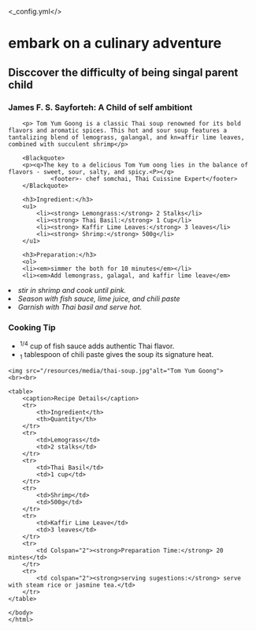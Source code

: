 <theme><_config.yml</>
<html lang="en">
<head>
    <title>Bio History of James F. S. Sayforteh</title>
    <meta name ="description" content ="embark on a culinary adventure with a pain from a woman of self supporter on for her child."> 
    <meta Charset="UTF-8">
    </head>
    <body>
        <h1> embark on a culinary adventure</h1>
        <h2> Disccover the difficulty of being singal parent child</h2>
        <h3> James F. S. Sayforteh: A Child of self ambitiont</h3>
        
        <p> Tom Yum Goong is a classic Thai soup renowned for its bold flavors and aromatic spices. This hot and sour soup features a tantalizing blend of lemograss, galangal, and kn=affir lime leaves, combined with succulent shrimp</p>
        
        <Blackquote> 
        <p><q>The key to a delicious Tom Yum oong lies in the balance of flavors - sweet, sour, salty, and spicy.<P></q>
                <footer>- chef somchai, Thai Cuissine Expert</footer>
        </Blackquote>
        
        <h3>Ingredient:</h3>
        <u1>
            <li><strong> Lemongrass:</strong> 2 Stalks</li>
            <li><strong> Thai Basil:</strong> 1 Cup</li>
            <li><strong> Kaffir Lime Leaves:</strong> 3 leaves</li>
            <li><strong> Shrimp:</strong> 500g</li>
        </u1>
        
        <h3>Preparation:</h3>
        <ol>
        <li><em>simmer the both for 10 minutes</em></li>
        <li><em>Add lemongrass, galagal, and kaffir lime leave</em>
</li>
        <li><em>stir in shrimp and cook until pink. </em></li>
        <li><em>Season with fish sauce, lime juice, and chili paste</em></li>
        <li><em>Garnish with Thai basil and serve hot.</em></li>
    </ol>
    <h3>Cooking Tip</h3>
    <ul>
        <li><sup>1/4</sup> cup of fish sauce adds authentic Thai flavor.</li>
        <li><sub>1</sub> tablespoon of chili paste gives the soup its signature heat.</li>
    </ul>
    
    <img src="/resources/media/thai-soup.jpg"alt="Tom Yum Goong">
    <br><br>
    
    <table>
        <caption>Recipe Details</caption>
        <tr>
            <th>Ingredient</th>
            <th>Quantity</th>
        </tr>
        <tr>
            <td>Lemograss</td>
            <td>2 stalks</td>
        </tr>
        <tr>
            <td>Thai Basil</td>
            <td>1 cup</td>
        </tr>
        <tr>
            <td>Shrimp</td>
            <td>500g</td>
        </tr>
        <tr>
            <td>Kaffir Lime Leave</td>
            <td>3 leaves</td>
        </tr>
        <tr>
            <td Colspan="2"><strong>Preparation Time:</strong> 20 mintes</td>
        </tr>
        <tr>
            <td colspan="2"><strong>serving sugestions:</strong> serve with steam rice or jasmine tea.</td> 
        </tr>
    </table>
    
    </body>
    </html>
    

